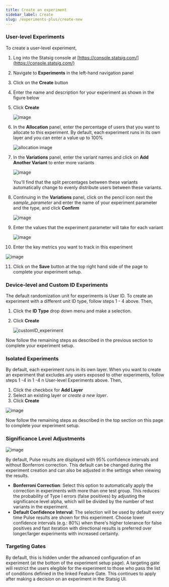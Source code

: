 ```yaml
---
title: Create an experiment
sidebar_label: Create
slug: /experiments-plus/create-new
---
```


### User-level Experiments
To create a user-level experiment,
1. Log into the Statsig console at [https://console.statsig.com/](https://console.statsig.com/)
2. Navigate to **Experiments** in the left-hand navigation panel
3. Click on the **Create** button
4. Enter the name and description for your experiment as shown in the figure below
5. Click **Create** 

   ![image](https://user-images.githubusercontent.com/1315028/138970611-1e46fe5a-6119-4be3-8cc1-0b296477d6c8.png)
   
6. In the **Allocation** panel, enter the percentage of users that you want to allocate to this experiment. By default, each experiment runs in its own layer and you can enter a value up to 100%

   ![allocation image](https://user-images.githubusercontent.com/74584483/152994031-8aff75dc-5e7b-4381-9a26-c778ec35d5c9.png)

7. In the **Variations** panel, enter the variant names and click on **Add Another Variant** to enter more variants

   ![image](https://user-images.githubusercontent.com/1315028/138972765-bd10e43e-be10-4859-ae32-bde87913b0e6.png)

   You'll find that the split percentages between these variants automatically change to evenly distribute users between these variants.

8. Continuing in the **Variations** panel, click on the pencil icon next the _sample_parameter_ and enter the name of your experiment parameter and the type, and click **Confirm**

   ![image](https://user-images.githubusercontent.com/1315028/138972604-3bb43962-6991-4eac-9fba-a9ab165ea1d2.png)

9. Enter the values that the experiment parameter will take for each variant

   ![image](https://user-images.githubusercontent.com/1315028/138973003-66f3879c-14f2-44f2-9a3a-ee2be0b18162.png)
   
10. Enter the key metrics you want to track in this experiment

   ![image](https://user-images.githubusercontent.com/1315028/138973362-69b53d48-745a-462f-a275-b0a3720d4d90.png)

11. Click on the **Save** button at the top right hand side of the page to complete your experiment setup.


### Device-level and Custom ID Experiments
The default randomization unit for experiments is User ID.  To create an experiment with a different unit ID type, follow steps 1 - 4 above. Then,
 1. Click the **ID Type** drop down menu and make a selection.
 2. Click **Create**
 
    ![customID_experiment](https://user-images.githubusercontent.com/90343952/140976464-1dc14853-5aa1-4a6d-853d-317e06bc6d04.png)

Now follow the remaining steps as described in the previous section to complete your experiment setup. 

### Isolated Experiments
By default, each experiment runs in its own layer. When you want to create an experiment that excludes any users exposed to other experiments, follow steps 1 -4 in 1 -4 n User-level Experiments above. Then,
1. Click the checkbox for **Add Layer**
2. Select an existing layer or _create a new layer_.
3. Click **Create**

![image](https://user-images.githubusercontent.com/1315028/138971433-98c6e385-a95b-4e9c-a3d8-d9d291b6cac6.png)

Now follow the remaining steps as described in the top section on this page to complete your experiment setup.

### Significance Level Adjustments

![image](https://user-images.githubusercontent.com/90343952/149187492-2e8b6df9-59cd-424c-aac8-4f3e690c2b39.png)

By default, Pulse results are displayed with 95% confidence intervals and without Bonferroni correction.  This default can be changed during the experiment creation and can also be adjusted in the settings when viewing the results. 

* **Bonferroni Correction**: Select this option to automatically apply the correction in experiments with more than one test group.  This reduces the probability of Type I errors (false positives) by adjusting the significance level alpha, which will be divided by the number of test variants in the experiment.
* **Default Confidence Interval**: The selection will be used by default every time Pulse results are shown for this experiment.  Choose lower confidence intervals (e.g.: 80%) when there's higher tolerance for false positives and fast iteration with directional results is preferred over longer/larger experiments with increased certainty.   

### Targeting Gates

By default, this is hidden under the advanced configuration of an experiment (at the bottom of the experiment setup page).  A targeting gate will restrict the users elegible for the experiment to those who pass the list of conditions definied in the linked Feature Gate.  This continues to apply after making a decision on an experiment in the Statsig UI.
